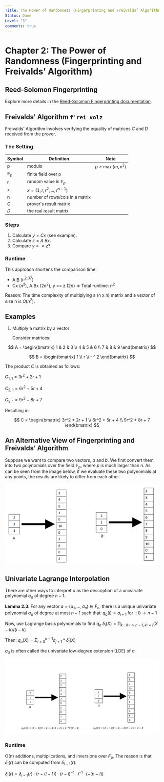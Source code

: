 ```yaml
---
Title: The Power of Randomness (Fingerprinting and Freivalds’ Algorithm)
Status: Done
Level: "3"
comments: true
---
```


# Chapter 2: The Power of Randomness (Fingerprinting and Freivalds’ Algorithm)

## Reed-Solomon Fingerprinting

Explore more details in the [Reed-Solomon Fingerprinting documentation](../../docs/reed_solomon_fingerprinting.md).

## Freivalds' Algorithm `f'rei volz`

Freivalds' Algorithm involves verifying the equality of matrices $C$ and $D$ received from the prover.

### The Setting

| Symbol         | Definition                      | Note                |
|----------------|---------------------------------|---------------------|
| p              | modulo                          | $p\geq\max(m, n^2)$ |
| $\mathbb{F}_p$ | finite field over p             |                     |
| r              | random value in $\mathbb{F}_p$  |                     |
| x              | $x = (1,r,r^2,...,r^{n-1})$     |                     |
| n              | number of rows/cols in a matrix |                     |
| $C$            | prover's result matrix          |                     |
| $D$            | the real result matrix          |                     |

### Steps

1. Calculate $y = Cx$ (see example).
2. Calculate $z = A.Bx$.
3. Compare $y == z$?

### Runtime

This approach shortens the comparison time:

- A.B ($n^{2.37}$)
- Cx ($n^2$), A.Bx ($2n^2$), y == z ($2n$) => Total runtime: $n^2$

Reason: The time complexity of multiplying a (n x n) matrix and a vector of size n is $O(n^2)$.

## Examples

1. Multiply a matrix by a vector

   Consider matrices:

$$
A = \begin{bmatrix} 1 & 2 & 3 \\
4 & 5 & 6 \\
7 & 8 & 9 \end{bmatrix}
$$

$$ B = \begin{bmatrix} 1 \\ r \\ r ^ 2 \end{bmatrix} $$

   The product $C$ is obtained as follows:

   $C_{1,1} = 3r^2 + 2r + 1$

   $C_{2,1} = 6r^2 + 5r + 4$

   $C_{3,1} = 9r^2 + 8r + 7$

   Resulting in:

$$ C = \begin{bmatrix} 3r^2 + 2r + 1 \\ 6r^2 + 5r + 4 \\ 9r^2 + 8r + 7 \end{bmatrix} $$

## An Alternative View of Fingerprinting and Freivalds’ Algorithm

Suppose we want to compare two vectors, $a$ and $b$. We first convert them into two polynomials over the field
$\mathbb{F}_p$, where $p$ is much larger than $n$. As can be seen from the image below, if we evaluate these two
polynomials at any points, the results are likely to differ from each other.

![Alt text](attachments/2_polynomials.png)

## Univariate Lagrange Interpolation

There are other ways to interpret $a$ as the description of a univariate polynomial $q_a$ of degree $n−1$.

**Lemma 2.3**: For any vector $a = (a_1,...,a_n)$ ∈ $F_n$, there is a unique univariate polynomial $q_a$ of degree at
most $n−1$ such that:
$q_a(i)  = a_{i + 1}$ for i: $0 \rightarrow n - 1$

Now, use Lagrange basis polynomials to find $q_a$
$δ_i(X) = \prod_{k: 0-> n - 1, k != i} (X - k) / (i - k)$

Then:
$q_a(X) = \Sigma_{i = 0}^{n - 1} a_{j + 1} * δ_i(X)$

$q_a$ is often called the univariate low-degree extension (LDE) of $a$

![Alt text](attachments/LDE.png)

### Runtime

O(n) additions, multiplications, and inversions over $F_p$. The reason is that $δ_i(r)$ can be computed from $δ_{i - 1}(
r)$:

$δ_i(r) = δ_{i−1}(r)·(r −(i−1))·(r −i)^{-1}·i^{-1}·(−(n−i))$
